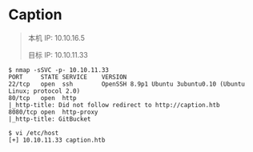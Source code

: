 # Caption

> 本机 IP: 10.10.16.5
>
> 目标 IP: 10.10.11.33

```shell
$ nmap -sSVC -p- 10.10.11.33
PORT     STATE SERVICE    VERSION
22/tcp   open  ssh        OpenSSH 8.9p1 Ubuntu 3ubuntu0.10 (Ubuntu Linux; protocol 2.0)
80/tcp   open  http
|_http-title: Did not follow redirect to http://caption.htb
8080/tcp open  http-proxy
|_http-title: GitBucket

$ vi /etc/host
[+] 10.10.11.33 caption.htb
```
